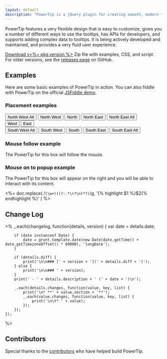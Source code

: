 ```yaml
---
layout: default
description: "PowerTip is a jQuery plugin for creating smooth, modern tooltips."
---
```


PowerTip features a very flexible design that is easy to customize, gives you a number of different ways to use the tooltips, has APIs for developers, and supports adding complex data to tooltips. It is being actively developed and maintained, and provides a very fluid user experience.

<p id="buttons">
<a href="https://github.com/stevenbenner/jquery-powertip/releases/download/v<%= pkg.version %>/jquery.powertip-<%= pkg.version %>.zip" class="button" id="download-link">Download v<%= pkg.version %></a>
<span>Zip file with examples, CSS, and script.</span>
<span>For older versions, see the <a href="https://github.com/stevenbenner/jquery-powertip/releases">releases page</a> on GitHub.</span>
</p>

## Examples

Here are some basic examples of PowerTip in action. You can also fiddle with PowerTip on the official [JSFiddle demo](https://jsfiddle.net/stevenbenner/2baqv/).

### Placement examples

<div id="placement-examples">
<div>
<input type="button" id="north-west-alt" value="North West Alt" title="North west alt placement" />
<input type="button" id="north-west" value="North West" title="North west placement" />
<input type="button" id="north" value="North" title="North placement" />
<input type="button" id="north-east" value="North East" title="North east placement" />
<input type="button" id="north-east-alt" value="North East Alt" title="North east alt placement" /><br />
<input type="button" id="west" value="West" title="West placement" />
<input type="button" id="east" value="East" title="East placement" /><br />
<input type="button" id="south-west-alt" value="South West Alt" title="South west alt placement" />
<input type="button" id="south-west" value="South West" title="South west placement" />
<input type="button" id="south" value="South" title="South placement" />
<input type="button" id="south-east" value="South East" title="South east placement" />
<input type="button" id="south-east-alt" value="South East Alt" title="South east alt placement" />
</div>
</div>

### Mouse follow example

<div id="mousefollow-examples">
<div title="Mouse follow">
The PowerTip for this box will follow the mouse.
</div>
</div>

### Mouse on to popup example

<div id="mouseon-examples">
<div>
The PowerTip for this box will appear on the right and you will be able to interact with its content.
</div>
</div>

<%=
	doc.replace(
		/```(\w+)((?:.*\r?\n)*?)```/g,
		'{% highlight $1 %}$2{% endhighlight %}'
	)
%>

## Change Log
<%
	_.each(changelog, function(details, version) {
		var date = details.date;

		if (date instanceof Date) {
			date = grunt.template.date(new Date(date.getTime() + date.getTimezoneOffset() * 60000), 'longDate');
		}

		if (details.diff) {
			print('\n\n### [' + version + '](' + details.diff + ')');
		} else {
			print('\n\n### ' + version);
		}
		print(' - ' + details.description + ' (' + date + ')\n');

		_.each(details.changes, function(value, key, list) {
			print('\n* **' + value.section + '**');
			_.each(value.changes, function(value, key, list) {
				print('\n\t* ' + value);
			});
		});
	});
%>

## Contributors

Special thanks to the [contributors](https://github.com/stevenbenner/jquery-powertip/graphs/contributors) who have helped build PowerTip.
